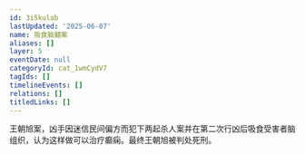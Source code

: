 ```yaml
---
id: 3i5kulab
lastUpdated: '2025-06-07'
name: 吸食脑髓案
aliases: []
layer: 5
eventDate: null
categoryId: cat_1wmCydV7
tagIds: []
timelineEvents: []
relations: []
titledLinks: []
---
```

王朝旭案，凶手因迷信民间偏方而犯下两起杀人案并在第二次行凶后吸食受害者脑组织，认为这样做可以治疗癫痫。最终王朝旭被判处死刑。
